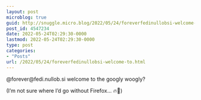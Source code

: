 ```yaml
---
layout: post
microblog: true
guid: http://snuggle.micro.blog/2022/05/24/foreverfedinullobsi-welcome-to.html
post_id: 4547234
date: 2022-05-24T02:29:30-0000
lastmod: 2022-05-24T02:29:30-0000
type: post
categories:
- "Posts"
url: /2022/05/24/foreverfedinullobsi-welcome-to.html
---
```

<p>@forever@fedi.nullob.si welcome to the googly woogly?</p><p>(I’m not sure where I’d go without Firefox… 🔥🦊)</p>
